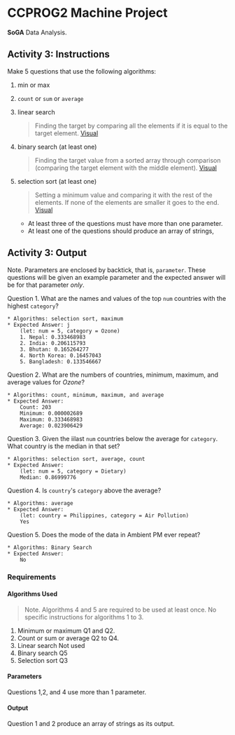 # CCPROG2 Machine Project

**SoGA** Data Analysis.

## Activity 3: Instructions

Make 5 questions that use the following algorithms:

1. min or max
2. `count` or `sum` or `average`
3. linear search
    > Finding the target by comparing all the elements if it is equal to the target element. [Visual](https://www.mathwarehouse.com/programming/gifs/binary-vs-linear-search.php#binary-vs-linear-search-gif)
4. binary search (at least one)
    > Finding the target value from a sorted array through comparison (comparing the target element with the middle element). [Visual](https://www.mathwarehouse.com/programming/gifs/binary-vs-linear-search.php#binary-vs-linear-search-gif)
5. selection sort (at least one)
   > Setting a minimum value and comparing it with the rest of the elements. If none of the elements are smaller it goes to the end. [Visual](https://commons.wikimedia.org/wiki/File:Selection-Sort-Animation.gif)

   * At least three of the questions must have more than one parameter.
   * At least one of the questions should produce an array of strings,

## Activity 3: Output

Note. Parameters are enclosed by backtick, that is, `parameter`.
These questions will be given an example parameter and the expected answer will be
for that parameter *only*.

Question 1. What are the names and values of the top `num` countries with the highest `category`?

    * Algorithms: selection sort, maximum
    * Expected Answer: j
        (let: num = 5, category = Ozone)
        1. Nepal: 0.333468983
        2. India: 0.206115793
        3. Bhutan: 0.165264277
        4. North Korea: 0.16457043
        5. Bangladesh: 0.133546667
Question 2. What are the numbers of countries, minimum, maximum, and average values for
*Ozone*?

    * Algorithms: count, minimum, maximum, and average
    * Expected Answer:
        Count: 203
        Minimum: 0.000002689
        Maximum: 0.333468983
        Average: 0.023906429

Question 3. Given the iilast `num` countries below the average for `category`.
What country is the median in that set?

    * Algorithms: selection sort, average, count
    * Expected Answer:
        (let: num = 5, category = Dietary)
        Median: 0.86999776

Question 4. Is `country`'s `category` above the average?

    * Algorithms: average
    * Expected Answer:
        (let: country = Philippines, category = Air Pollution)
        Yes
Question 5. Does the mode of the data in Ambient PM ever repeat?

    * Algorithms: Binary Search
    * Expected Answer:
        No

### Requirements

#### Algorithms Used

> Note. Algorithms 4 and 5 are required to be used at least once. No specific instructions for algorithms
1 to 3.

1. Minimum or maximum           Q1 and Q2.
2. Count or sum or average      Q2 to Q4.
3. Linear search                Not used
4. Binary search                Q5
5. Selection sort               Q3

#### Parameters

Questions 1,2, and 4 use more than 1 parameter.

#### Output

Question 1 and 2 produce an array of strings as its output.
